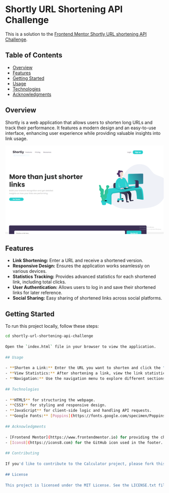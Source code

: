 # Shortly URL Shortening API Challenge

This is a solution to the [Frontend Mentor Shortly URL shortening API Challenge](https://www.frontendmentor.io/challenges/url-shortening-api-landing-page-2ce3ob-G).

## Table of Contents

- [Overview](#overview)
- [Features](#features)
- [Getting Started](#getting-started)
- [Usage](#usage)
- [Technologies](#technologies)
- [Acknowledgments](#acknowledgments)

## Overview

Shortly is a web application that allows users to shorten long URLs and track their performance. It features a modern design and an easy-to-use interface, enhancing user experience while providing valuable insights into link usage.

![Shortly Logo](shortly.PNG)

## Features

- **Link Shortening:** Enter a URL and receive a shortened version.
- **Responsive Design:** Ensures the application works seamlessly on various devices.
- **Statistics Tracking:** Provides advanced statistics for each shortened link, including total clicks.
- **User Authentication:** Allows users to log in and save their shortened links for later reference.
- **Social Sharing:** Easy sharing of shortened links across social platforms.

## Getting Started

To run this project locally, follow these steps:

```bash
cd shortly-url-shortening-api-challenge

Open the `index.html` file in your browser to view the application.

## Usage

- **Shorten a Link:** Enter the URL you want to shorten and click the "Shorten It!" button.
- **View Statistics:** After shortening a link, view the link statistics in the statistics section.
- **Navigation:** Use the navigation menu to explore different sections of the website.

## Technologies

- **HTML5** for structuring the webpage.
- **CSS3** for styling and responsive design.
- **JavaScript** for client-side logic and handling API requests.
- **Google Fonts:** [Poppins](https://fonts.google.com/specimen/Poppins) for typography.

## Acknowledgments

- [Frontend Mentor](https://www.frontendmentor.io) for providing the challenge and design assets.
- [Icons8](https://icons8.com) for the GitHub icon used in the footer.

## Contributing

If you'd like to contribute to the Calculator project, please fork this repository and submit a pull request.

## License

This project is licensed under the MIT License. See the LICENSE.txt file for details.
```
